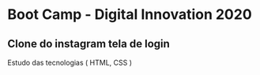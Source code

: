 <h1>Boot Camp - Digital Innovation 2020 </h1>

<h2> Clone do instagram tela de login </h2>

<p> Estudo das tecnologias ( HTML, CSS ) </p>